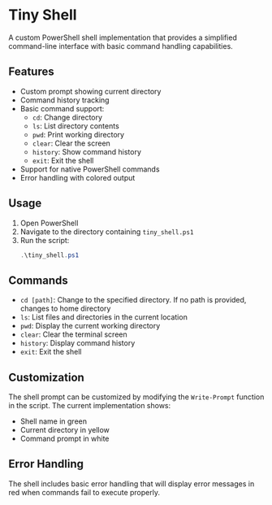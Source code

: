# Tiny Shell

A custom PowerShell shell implementation that provides a simplified command-line interface with basic command handling capabilities.

## Features

- Custom prompt showing current directory
- Command history tracking
- Basic command support:
  - `cd`: Change directory
  - `ls`: List directory contents
  - `pwd`: Print working directory
  - `clear`: Clear the screen
  - `history`: Show command history
  - `exit`: Exit the shell
- Support for native PowerShell commands
- Error handling with colored output

## Usage

1. Open PowerShell
2. Navigate to the directory containing `tiny_shell.ps1`
3. Run the script:
   ```powershell
   .\tiny_shell.ps1
   ```

## Commands

- `cd [path]`: Change to the specified directory. If no path is provided, changes to home directory
- `ls`: List files and directories in the current location
- `pwd`: Display the current working directory
- `clear`: Clear the terminal screen
- `history`: Display command history
- `exit`: Exit the shell

## Customization

The shell prompt can be customized by modifying the `Write-Prompt` function in the script. The current implementation shows:
- Shell name in green
- Current directory in yellow
- Command prompt in white

## Error Handling

The shell includes basic error handling that will display error messages in red when commands fail to execute properly. 